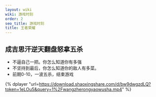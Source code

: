 ```yaml
---
layout: wiki
wiki: 游戏时刻
order: 2
seo_title: 游戏时刻
title: 王者荣耀
---
```

## 成吉思汗逆天翻盘怒拿五杀

- 不逼自己一把。你怎么知道你有多强
- 不坚持到最后，你怎么知道你的敌人有多菜。
- 前期0-10，一波五杀，结束游戏

{% dplayer "url=https://download.shaoxingshare.com/d/bw9dwgzdLQ?token=1eLOu5&query=1%2Fwangzherongyaowusha.mp4" %}



